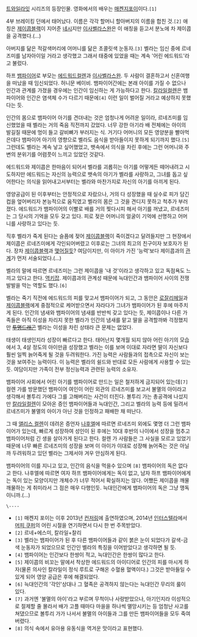 [트와일라잇](%ED%8A%B8%EC%99%80%EC%9D%BC%EB%9D%BC%EC%9E%87%28%EC%86%8C%EC%84%A4%29.md) 시리즈의 등장인물. 영화에서의 배우는 [매켄지포이](%EB%A7%A4%EC%BC%84%EC%A7%80%20%ED%8F%AC%EC%9D%B4.md)이다.`[1]`

4부 브레이킹 던에서 태어났다. 이름은 각각 할머니 할아버지의 이름을 합친 것.`[2]` 애칭은 [제이콥블랙](%EC%A0%9C%EC%9D%B4%EC%BD%A5%20%EB%B8%94%EB%9E%99.md)이 지어준
[네시](%EB%84%A4%EC%8B%9C.md)지만 [이사벨라스완](%EC%9D%B4%EC%82%AC%EB%B2%A8%EB%9D%BC%20%EC%8A%A4%EC%99%84.md)은 이 애칭을
듣고서 분노에 차 제이콥을 공격했다.(…)

아버지를 닮은 적갈색머리에 어머니를 닮은 초콜릿색 눈동자.`[3]` 벨라는 임신 중에 르네즈미를 남자아이일 거라고 생각했고 그래서 태중에
있었을 때는 계속 '어린 에드워드'라고 불렀다.

하프 [뱀파이어](%EB%B1%80%ED%8C%8C%EC%9D%B4%EC%96%B4.md)로 부모는 [에드워드컬렌](%EC%97%90%EB%93%9C%EC%9B%8C%EB%93%9C%20%EC%BB%AC%EB%A0%8C.md)과 [이사벨라스완](%EC%9D%B4%EC%82%AC%EB%B2%A8%EB%9D%BC%20%EC%8A%A4%EC%99%84.md). 두 사람이
결혼하고서 신혼여행을 떠났을 때 임신되었다. 허니문 베이비. 뱀파이어간에는 본래 아이를 가질 수 없으나 인간과 관계를 가졌을 경우에는 인간이
임신하는 게 가능하다고 한다. [칼라일컬렌](%EC%B9%BC%EB%9D%BC%EC%9D%BC%20%EC%BB%AC%EB%A0%8C.md)은 뱀파이어와 인간은 염색체 수가
다르기 때문에`[4]` 이런 일이 벌어질 거라고 예상하지 못했다는 듯.

인간의 몸으로 뱀파이어 아기를 견뎌내는 것은 엄청나게 어려운 일이라, 르네즈미를 임신했었을 때 벨라는 거의 죽음 직전까지 갔었다. 너무 강한
아기라 배 전체에는 아이의 발길질 때문에 멍이 들고 갈비뼈가 부러지는 식. 거기다 어머니의 모든 영양분을 빨아먹은데다 뱀파이어 아기의
영향으로 벨라도 음식을 받아들이지 못하게 되기까지 했다.`[5]` 그런데도 벨라는 계속 낳고 싶어했었고, 뱃속에서 의식을 차린 후에는 그런
어머니와 주변의 분위기를 어렴풋이 느끼고 있었던 것같다.

에드워드와 제이콥은 한마음이 되어서 벨라를 괴롭히는 아기를 어떻게든 떼어내려고 시도하지만 에드워드는 자신의 능력으로 뱃속의 아기가 벨라를
사랑하고, 그녀를 돕고 싶어한다는 의식을 읽어내고서부터는 벨라와 마찬가지로 자신의 아기를 아끼게 된다.

영양공급이 된 이후부터는 안정적으로 자랐으나, 거의 다 성장했을 때 실수로 피가 담긴 컵을 엎어버리자 본능적으로 움직였고 벨라의 몸은 그
것을 견디지 못하고 척추가 부러졌다. 에드워드가 뱀파이어의 이빨로 배를 거의 찢다시피 해서 아기를 꺼냈고, 르네즈미는 그 당시의 기억을 모두
갖고 있다. 피로 젖은 어머니의 얼굴이 기억에 선명하고 어머니를 사랑하고 있다는 듯.

직후 벨라가 죽게 된다는 슬픔에 젖어 [제이콥블랙](%EC%A0%9C%EC%9D%B4%EC%BD%A5%20%EB%B8%94%EB%9E%99.md)이 죽이겠다고 달려들지만 그
현장에서 제이콥은 르네즈미에게 각인되어버렸고 이후로는 그녀의 최고의 친구이자 보호자가 된다. 장차 [제이콥블랙](%EC%A0%9C%EC%9D%B4%EC%BD%A5%20%EB%B8%94%EB%9E%99.md)과 [맺어질듯](%ED%82%A4%EC%9E%A1.md)? 여담이지만, 이 아이가 가진 '능력'보다 제이콥과의
[관계](%ED%82%A4%EC%9E%A1.md)가 먼저 서술되었다.(…)

벨라의 말에 따르면 르네즈미는 그런 제이콥을 '내 것'이라고 생각하고 있고 독점욕도 느끼고 있다고 한다.
[역키잡](%EC%97%AD%ED%82%A4%EC%9E%A1.md). 제이콥과의 관계성 때문에 늑대인간과 뱀파이어 사이의 전쟁 발발을
막는 역할도 했다.`[6]`

벨라는 죽기 직전에 에드워드의 피를 맞고서 뱀파이어가 되고, 그 동안은 [로잘리헤일](%EB%A1%9C%EC%9E%98%EB%A6%AC%20%ED%97%A4%EC%9D%BC.md)과 [제이콥블랙](%EC%A0%9C%EC%9D%B4%EC%BD%A5%20%EB%B8%94%EB%9E%99.md)에게 중점적으로 케어받으면서
자라다가 그녀가 뱀파이어가 된 후에 마주치게 된다. 인간의 냄새와 뱀파이어의 냄새를 반반씩 갖고 있다는 듯, 제이콥이나 다른 가족들은 아직
이성을 차리지 못한 벨라가 인간의 냄새를 맡고 딸을 공격할까봐 걱정했지만
<del>[투명드래곤](%ED%88%AC%EB%AA%85%EB%93%9C%EB%9E%98%EA%B3%A4.md)</del> 벨라는
이성을 차린 상태라 큰 문제는 없었다.

태생이 태생인지라 성장이 빠르다고 한다. 태어난지 몇개월 되지 않아 어린 아기의 모습에서 3, 4살 정도의 아이만큼 성장했고 벨라는 이를
보며 이대로 자라면 딸이 자신보다 훨씬 일찍 늙어죽게 될 것을 두려워한다. 가진 능력은 사람들과의 접촉으로 자신이 보는 것을 보여주는
능력이다. 이 능력은 벨라의 쉴드와 반대로 모든 사람에게 사용할 수 있는 듯. 여담이지만 가족이 전부 정신능력과 관련된 능력의 소유자.

뱀파이어 사회에서 어린 아기를 뱀파이어로 만드는 일은 철저하게 금지되어 있는데`[7]` 컬렌 가를 방문했던 뱀파이어 여인이 어린 외관의
르네즈미를 보고서 불멸의 아이라고 생각해서 볼투리 가에다 그를 고해버리는 사건이 터진다. 볼투리 가는 총공격에 나섰지만 [칼라일컬렌](%EC%B9%BC%EB%9D%BC%EC%9D%BC%20%EC%BB%AC%EB%A0%8C.md)이 모아온 증인 뱀파이어들과
늑대인간, 그리고 벨라의 능력 등에 밀려서 르네즈미가 불멸의 아이가 아닌 것을 인정하고 패배한 채 떠난다.

그 때 [앨리스 컬렌](%EC%95%A8%EB%A6%AC%EC%8A%A4%20%EC%BB%AC%EB%A0%8C.md)이 데려온 증언자
[나후엘](%EB%82%98%ED%9B%84%EC%97%98.md)에 따르면 르네즈미 외에도 몇명 더 그런 뱀파이어가 있는데, 빠르게
성장하여 성인이 된 후에는 10대 후반의 나이에서 성장을 멈추고 뱀파이어처럼 긴 생을 살아가게 된다고 한다. 컬렌 가 사람들은 그 사실을
모르고 있었기 때문에 너무 빠른 르네즈미의 성장을 보며 이 아이가 이대로 성장해 늙어죽는 것은 아닐까 두려워하고 있던 벨라는 그제서야 겨우
안심하게 된다.

뱀파이어의 이를 지니고 있고, 인간의 음식을 먹을수 있으며 `[8]` 뱀파이어의 독은 없다고 한다. 나후엘에 따르면 여자 하프 뱀파이어에게는
독이 없고, 남자 하프 뱀파이어에게는 독이 있는 모양이지만 개체수가 너무 적어서 확실하지는 않다. 어쨌든 제이콥을 깨물깨물하는 게 취미라서
그 점은 매우 다행인듯. 늑대인간에게 뱀파이어의 독은 그냥 맹독이니까.(…)

`\----`

  * `[1]` 매켄지 포이는 이후 2013년 [컨저링](%EC%BB%A8%EC%A0%80%EB%A7%81.md)에 출연하였으며, 2014년 [인터스텔라](%EC%9D%B8%ED%84%B0%EC%8A%A4%ED%85%94%EB%9D%BC.md)에서 [머피 쿠퍼](%EC%9D%B8%ED%84%B0%EC%8A%A4%ED%85%94%EB%9D%BC/%EB%93%B1%EC%9E%A5%EC%9D%B8%EB%AC%BC#s-1.2.md)의 어린 시절을 연기하면서 다시 한 번 주목받았다.
  * `[2]` 르네+에스미, 칼라일+찰리
  * `[3]` 벨라는 뱀파이어가 된 후 다른 뱀파이어들과 같이 붉은 눈이 되었다가 갈색-금색 눈동자가 되었으므로 인간인 벨라의 특징을 이어받았다고 생각하면 될 듯.
  * `[4]` 뱀파이어는 인간보다 한쌍이 적고, 늑대인간은 한쌍이 많다고 한다.
  * `[5]` 제이콥의 비꼬는 말에서 착상한 에드워드의 아이디어로 인간의 피를 마시게 하자(물론 의사인 칼라일이 정식 루트로 구해온 수혈용 혈액이다.) 그것은 받아들일 수 있게 되어 영양 공급은 후에 해결되었다.
  * `[6]` 늑대인간의 '각인'상대나 그 혈족은 공격하지 않는다는 늑대인간 무리의 룰이 있다.
  * `[7]` 과거엔 '불멸의 아이'라고 부르며 무척이나 사랑받았으나, 아기인지라 이성적으로 절제할 줄 몰라서 배가 고플 때마다 마을을 하나씩 멸망시키는 등 엄청난 사고를 쳐댔으므로 볼투리 가가 나서서 불멸의 아이들과 그를 만든 뱀파이어들을 모두 죽여버렸다.
  * `[8]` 의식 속에서 유아용 유동식을 역겨운 맛이라고 표현했다.

